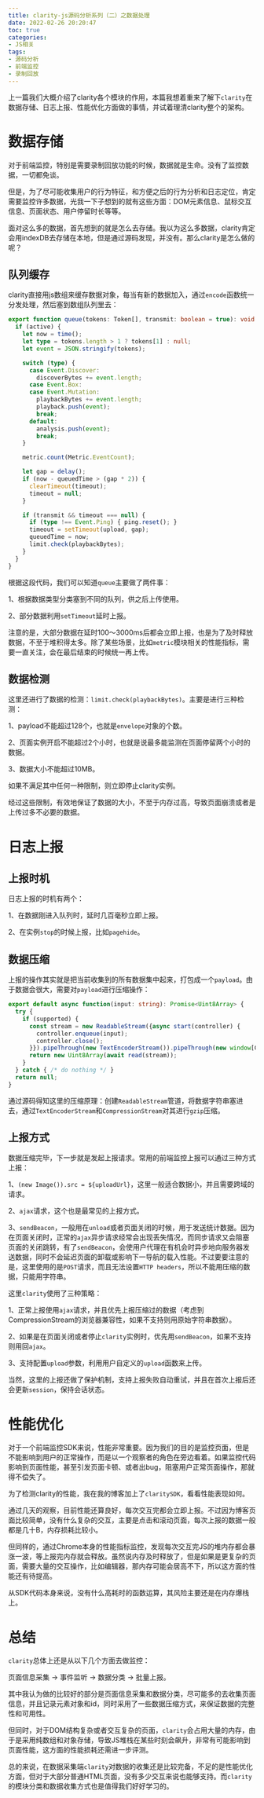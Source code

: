 ```yaml
---
title: clarity-js源码分析系列（二）之数据处理
date: 2022-02-26 20:20:47
toc: true
categories:
- JS相关
tags:
- 源码分析
- 前端监控
- 录制回放
---
```


上一篇我们大概介绍了clarity各个模块的作用，本篇我想着重来了解下`clarity`在数据存储、日志上报、性能优化方面做的事情，并试着理清clarity整个的架构。
<!--more-->

# 数据存储
对于前端监控，特别是需要录制回放功能的时候，数据就是生命。没有了监控数据，一切都免谈。

但是，为了尽可能收集用户的行为特征，和方便之后的行为分析和日志定位，肯定需要监控许多数据，光我一下子想到的就有这些方面：DOM元素信息、鼠标交互信息、页面状态、用户停留时长等等。

面对这么多的数据，首先想到的就是怎么去存储。我以为这么多数据，clarity肯定会用indexDB去存储在本地，但是通过源码发现，并没有。那么clarity是怎么做的呢？

## 队列缓存
clarity直接用js数组来缓存数据对象，每当有新的数据加入，通过`encode`函数统一分发处理，然后塞到数组队列里去：
```typescript
export function queue(tokens: Token[], transmit: boolean = true): void {
  if (active) {
    let now = time();
    let type = tokens.length > 1 ? tokens[1] : null;
    let event = JSON.stringify(tokens);

    switch (type) {
      case Event.Discover:
        discoverBytes += event.length;
      case Event.Box:
      case Event.Mutation:
        playbackBytes += event.length;
        playback.push(event);
        break;
      default:
        analysis.push(event);
        break;
    }

    metric.count(Metric.EventCount);

    let gap = delay();
    if (now - queuedTime > (gap * 2)) {
      clearTimeout(timeout);
      timeout = null;
    }

    if (transmit && timeout === null) {
      if (type !== Event.Ping) { ping.reset(); }
      timeout = setTimeout(upload, gap);
      queuedTime = now;
      limit.check(playbackBytes);
    }
  }
}
```

根据这段代码，我们可以知道`queue`主要做了两件事：

1、根据数据类型分类塞到不同的队列，供之后上传使用。

2、部分数据利用`setTimeout`延时上报。

注意的是，大部分数据在延时100～3000ms后都会立即上报，也是为了及时释放数据，不至于堆积得太多。除了某些场景，比如`metric`模块相关的性能指标，需要一直关注，会在最后结束的时候统一再上传。

## 数据检测
这里还进行了数据的检测：`limit.check(playbackBytes)`。主要是进行三种检测：

1、payload不能超过128个，也就是`envelope`对象的个数。

2、页面实例开启不能超过2个小时，也就是说最多能监测在页面停留两个小时的数据。

3、数据大小不能超过10MB。

如果不满足其中任何一种限制，则立即停止clarity实例。

经过这些限制，有效地保证了数据的大小，不至于内存过高，导致页面崩溃或者是上传过多不必要的数据。

# 日志上报
## 上报时机
日志上报的时机有两个：

1、在数据刚进入队列时，延时几百毫秒立即上报。

2、在实例`stop`的时候上报，比如`pagehide`。

## 数据压缩
上报的操作其实就是把当前收集到的所有数据集中起来，打包成一个`payload`。由于数据会很大，需要对`payload`进行压缩操作：
```typescript
export default async function(input: string): Promise<Uint8Array> {
  try {
    if (supported) {
      const stream = new ReadableStream({async start(controller) {
        controller.enqueue(input);
        controller.close();
      }}).pipeThrough(new TextEncoderStream()).pipeThrough(new window[Constant.CompressionStream]("gzip"));
      return new Uint8Array(await read(stream));
    }
  } catch { /* do nothing */ }
  return null;
}
```

通过源码得知这里的压缩原理：创建`ReadableStream`管道，将数据字符串塞进去，通过`TextEncoderStream`和`CompressionStream`对其进行`gzip`压缩。

## 上报方式
数据压缩完毕，下一步就是发起上报请求。常用的前端监控上报可以通过三种方式上报：

1、`(new Image()).src = ${uploadUrl}`，这里一般适合数据小，并且需要跨域的请求。

2、`ajax`请求，这个也是最常见的上报方式。

3、`sendBeacon`，一般用在`unload`或者页面关闭的时候，用于发送统计数据。因为在页面关闭时，正常的`ajax`异步请求经常会出现丢失情况，而同步请求又会阻塞页面的关闭跳转，有了`sendBeacon`，会使用户代理在有机会时异步地向服务器发送数据，同时不会延迟页面的卸载或影响下一导航的载入性能。不过要要注意的是，这里使用的是`POST`请求，而且无法设置`HTTP headers`，所以不能用压缩的数据，只能用字符串。

这里`clarity`使用了三种策略：

1、正常上报使用`ajax`请求，并且优先上报压缩过的数据（考虑到CompressionStream的浏览器兼容性，如果不支持则用原始字符串数据）。

2、如果是在页面关闭或者停止`clarity`实例时，优先用`sendBeacon`，如果不支持则用回`ajax`。

3、支持配置`upload`参数，利用用户自定义的`upload`函数来上传。

当然，这里的上报还做了保护机制，支持上报失败自动重试，并且在首次上报后还会更新`session`，保持会话状态。

# 性能优化
对于一个前端监控SDK来说，性能非常重要。因为我们的目的是监控页面，但是不能影响到用户的正常操作，而是以一个观察者的角色在旁边看着。如果监控代码影响到页面性能，甚至引发页面卡顿、或者出bug，阻塞用户正常页面操作，那就得不偿失了。

为了检测clarity的性能，我在我的博客加上了`claritySDK`，看看性能表现如何。

通过几天的观察，目前性能还算良好，每次交互完都会立即上报。不过因为博客页面比较简单，没有什么复杂的交互，主要是点击和滚动页面，每次上报的数据一般都是几十B，内存损耗比较小。

但同样的，通过Chrome本身的性能指标监控，发现每次交互完JS的堆内存都会暴涨一波，等上报完内存就会释放。虽然说内存及时释放了，但是如果是更复杂的页面，需要大量的交互操作，比如编辑器，那内存可能会居高不下，所以这方面的性能还有待提高。

从SDK代码本身来说，没有什么高耗时的函数运算，其风险主要还是在内存爆栈上。

# 总结
`clarity`总体上还是从以下几个方面去做监控：

页面信息采集 -> 事件监听 -> 数据分类 -> 批量上报。

其中我认为做的比较好的部分是页面信息采集和数据分类，尽可能多的去收集页面信息，并且记录元素对象和id，同时采用了一些数据压缩方式，来保证数据的完整性和可用性。

但同时，对于DOM结构复杂或者交互复杂的页面，`clarity`会占用大量的内存，由于是采用纯数组和对象存储，导致JS堆栈在某些时刻会飙升，非常有可能影响到页面性能，这方面的性能损耗还需进一步评测。

总的来说，在数据采集端`clarity`对数据的收集还是比较完备，不足的是性能优化方面，但对于大部分普通HTML页面，没有多少交互来说也能够支持。而`clarity`的模块分类和数据收集方式也是值得我们好好学习的。
